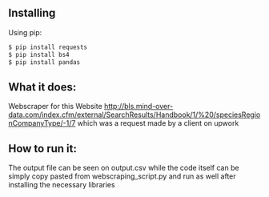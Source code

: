 ## Installing

Using pip:

```bash
$ pip install requests
$ pip install bs4
$ pip install pandas
```
## What it does:
Webscraper for this Website http://bls.mind-over-data.com/index.cfm/external/SearchResults/Handbook/1/%20/speciesRegionCompanyType/-1/7 which was a request made by a client on upwork


## How to run it:

The output file can be seen on output.csv while the code itself can be simply copy pasted from webscraping_script.py and run as well after installing the necessary libraries
